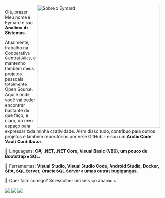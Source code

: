 <img src="https://raw.githubusercontent.com/MicaelliMedeiros/micaellimedeiros/master/image/computer-illustration.png" min-width="400px" max-width="400px" width="400px" align="right" alt="Sobre o Eymard">

<p align="left"> 
  Olá, prazer. Meu nome é Eymard e sou <strong>Analista de Sistemas</strong>.<br>
  
  Atualmente, trabalho na Cooperativa Central Ailos, e mantenho também meus projetos pessoais totalmente Open Source.
  Aqui é onde você vai poder encontrar bastante do que faço, e claro, do meu espaço para expressar toda minha criatividade.
  Além disso tudo, contribuo para outros projetos e também repositórios por esse GitHub - e sou um <strong>Arctic Code Vault Contributor</strong>.
</p>

<p align="left">
  🦄 Linguagens: <strong>C#, .NET, .NET Core, Visual Basic (VB6), um pouco de Bootstrap e SQL.</strong>
</p>

<p align="left">
  💼 Ferramentas: <strong>Visual Studio, Visual Studio Code, 
   Android Studio, Docker, SPA, SQL Server, Oracle SQL Server e umas outras bugigangas.</strong>
</p>

<p align="left">
  💌 Quer falar comigo? Só escolher um serviço abaixo: ⤵️
</p>

<p align="left">
  <a href="mailto:eymsilva@gmail.com?cc=eym_silva@outlook.com&subject=Contato%20GitHub&body=Ol%C3%A1%20Eymard.%20Tudo%20bem%3F!%20%0ABom%2C%20eu%20estou%20entrando%20em%20contato%20atrav%C3%A9s%20do%20link%20que%20voc%C3%AA%20disponibilizou%20no%20seu%20GitHub.%20%0A%0AO%20meu%20motivo%20de%20contato%20%C3%A9" alt="Gmail">
  <img src="https://img.shields.io/badge/-Gmail-FF0000?style=flat-square&labelColor=FF0000&logo=gmail&logoColor=white&link=mailto:eymsilva@gmail.com?cc=eym_silva@outlook.com&subject=Contato%20GitHub&body=Ol%C3%A1%20Eymard.%20Tudo%20bem%3F!%20%0ABom%2C%20eu%20estou%20entrando%20em%20contato%20atrav%C3%A9s%20do%20link%20que%20voc%C3%AA%20disponibilizou%20no%20seu%20GitHub.%20%0A%0AO%20meu%20motivo%20de%20contato%20%C3%A9" /></a>

  <a href="https://www.linkedin.com/in/eymardsilva/" alt="Linkedin">
  <img src="https://img.shields.io/badge/-Linkedin-0e76a8?style=flat-square&logo=Linkedin&logoColor=white&link=https://www.linkedin.com/in/eymardsilva/" /></a>

  <a href="https://wa.link/96p3z3" alt="WhatsApp">
  <img src="https://img.shields.io/badge/-WhatsApp-25d366?style=flat-square&labelColor=25d366&logo=whatsapp&logoColor=white&link=https://wa.link/96p3z3"/></a>
</p>  
